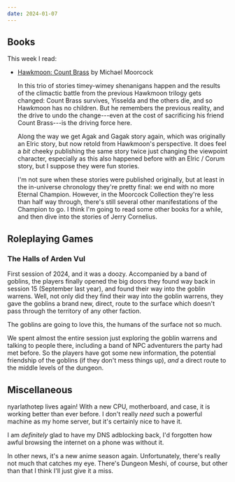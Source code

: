 ```yaml
---
date: 2024-01-07
---
```


## Books

This week I read:

- [Hawkmoon: Count Brass][] by Michael Moorcock

  In this trio of stories timey-wimey shenanigans happen and the results of the
  climactic battle from the previous Hawkmoon trilogy gets changed: Count Brass
  survives, Yisselda and the others die, and so Hawkmoon has no children.  But
  he remembers the previous reality, and the drive to undo the change---even at
  the cost of sacrificing his friend Count Brass---is the driving force here.

  Along the way we get Agak and Gagak story again, which was originally an Elric
  story, but now retold from Hawkmoon's perspective.  It does feel a *bit*
  cheeky publishing the same story twice just changing the viewpoint character,
  especially as this also happened before with an Elric / Corum story, but I
  suppose they were fun stories.

  I'm not sure when these stories were published originally, but at least in the
  in-universe chronology they're pretty final: we end with no more Eternal
  Champion.  However, in the Moorcock Collection they're less than half way
  through, there's still several other manifestations of the Champion to go.  I
  think I'm going to read some other books for a while, and then dive into the
  stories of Jerry Cornelius.

[Hawkmoon: Count Brass]: https://www.goodreads.com/book/show/21109987-hawkmoon


## Roleplaying Games

### The Halls of Arden Vul

First session of 2024, and it was a doozy.  Accompanied by a band of goblins,
the players finally opened the big doors they found way back in session 15
(September last year), and found their way into the goblin warrens.  Well, not
only did they find their way into the goblin warrens, they gave the goblins a
brand new, direct, route to the surface which doesn't pass through the territory
of any other faction.

The goblins are going to love this, the humans of the surface not so much.

We spent almost the entire session just exploring the goblin warrens and talking
to people there, including a band of NPC adventurers the party had met before.
So the players have got some new information, the potential friendship of the
goblins (if they don't mess things up), *and* a direct route to the middle
levels of the dungeon.


## Miscellaneous

nyarlathotep lives again!  With a new CPU, motherboard, and case, it is working
better than ever before.  I don't really *need* such a powerful machine as my
home server, but it's certainly nice to have it.

I am *definitely* glad to have my DNS adblocking back, I'd forgotten how awful
browsing the internet on a phone was without it.

In other news, it's a new anime season again.  Unfortunately, there's really not
much that catches my eye.  There's Dungeon Meshi, of course, but other than that
I think I'll just give it a miss.
